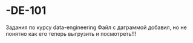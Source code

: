 # -DE-101
Задания по курсу data-engineering
Файл с даграммой добавил, но не понятно как его теперь выгрузить и посмотреть!!!

